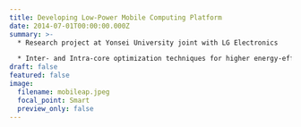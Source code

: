 ```yaml
---
title: Developing Low-Power Mobile Computing Platform
date: 2014-07-01T00:00:00.000Z
summary: >-
  * Research project at Yonsei University joint with LG Electronics

  * Inter- and Intra-core optimization techniques for higher energy-efficiency of mobile APs (Application Processors)
draft: false
featured: false
image:
  filename: mobileap.jpeg
  focal_point: Smart
  preview_only: false
---
```

